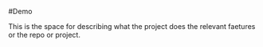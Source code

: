 #Demo

This is the space for describing what the project does 
the relevant faetures or the repo or project.
